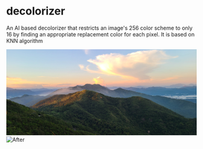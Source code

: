 <!-- @format -->

# decolorizer

An AI based decolorizer that restricts an image's 256 color scheme to only 16 by finding an appropriate replacement color  for each pixel. It is based on KNN algorithm

![Before](https://github.com/voldi-ux/decolorizer/blob/main/image%20(4).jpg)
![After](https://github.com/voldi-ux/decolorizer/blob/main/decolorized/image%20(4).jpg)

